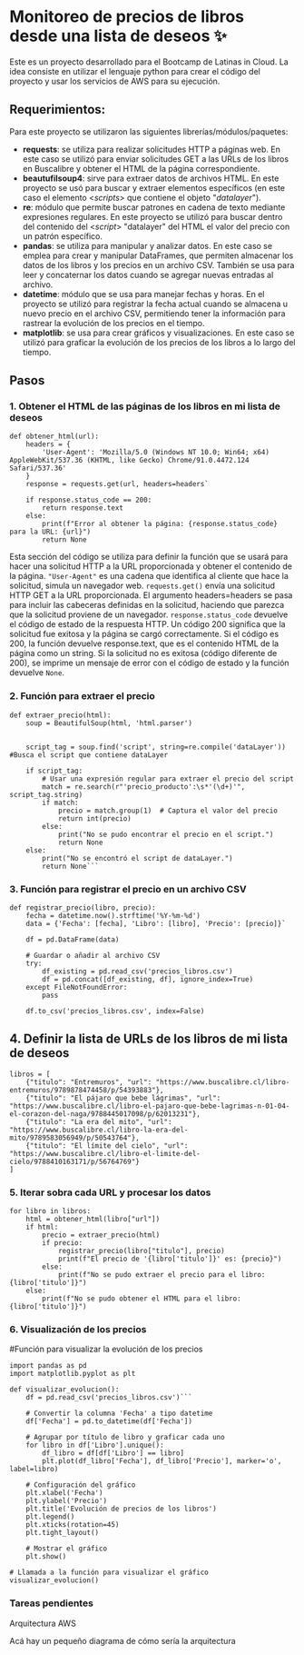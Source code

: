 # Monitoreo de precios de libros desde una lista de deseos ✨

Este es un proyecto desarrollado para el Bootcamp de Latinas in Cloud.
La idea consiste en utilizar el lenguaje python para crear el código del proyecto y usar los servicios de AWS para su ejecución.

## Requerimientos:

Para este proyecto se utilizaron las siguientes librerías/módulos/paquetes:

- **requests**: se utiliza para realizar solicitudes HTTP a páginas web. En este caso se utilizó para enviar solicitudes GET a las URLs de los libros en Buscalibre y obtener el HTML de la página correspondiente.
- **beautufilsoup4**: sirve para extraer datos de archivos HTML. En este proyecto se usó para buscar y extraer elementos específicos (en este caso el elemento <_scripts_> que contiene el objeto "_datalayer_").
- **re**: módulo que permite buscar patrones en cadena de texto mediante expresiones regulares. En este proyecto se utilizó para buscar dentro del contenido del <_script_> "datalayer" del HTML el valor del precio con un patrón específico.
- **pandas**: se utiliza para manipular y analizar datos. En este caso se emplea para crear y manipular DataFrames, que permiten almacenar los datos de los libros y los precios en un archivo CSV. También se usa para leer y concaternar los datos cuando se agregar nuevas entradas al archivo.
- **datetime**: módulo que se usa para manejar fechas y horas. En el proyecto se utilizó para registrar la fecha actual cuando se almacena u nuevo precio en el archivo CSV, permitiendo tener la información para rastrear la evolución de los precios en el tiempo.
- **matplotlib**: se usa para crear gráficos y visualizaciones. En este caso se utilizó para graficar la evolución de los precios de los libros a lo largo del tiempo.

## Pasos

### 1. Obtener el HTML de las páginas de los libros en mi lista de deseos

```
def obtener_html(url):
    headers = {
        'User-Agent': 'Mozilla/5.0 (Windows NT 10.0; Win64; x64) AppleWebKit/537.36 (KHTML, like Gecko) Chrome/91.0.4472.124 Safari/537.36'
    }
    response = requests.get(url, headers=headers`
    
    if response.status_code == 200:
        return response.text
    else:
        print(f"Error al obtener la página: {response.status_code} para la URL: {url}")
        return None
```

Esta sección del código se utiliza para definir la función que se usará para hacer una solicitud HTTP a la URL proporcionada y obtener el contenido de la página.
`"User-Agent"` es una cadena que identifica al cliente que hace la solicitud, simula un navegador web.
`requests.get()` envía una solicitud HTTP GET a la URL proporcionada. 
El argumento headers=headers se pasa para incluir las cabeceras definidas en la solicitud, haciendo que parezca que la solicitud proviene de un navegador.
`response.status_code` devuelve el código de estado de la respuesta HTTP. Un código 200 significa que la solicitud fue exitosa y la página se cargó correctamente.
Si el código es 200, la función devuelve response.text, que es el contenido HTML de la página como un string.
Si la solicitud no es exitosa (código diferente de 200), se imprime un mensaje de error con el código de estado y la función devuelve `None`.

### 2. Función para extraer el precio

```
def extraer_precio(html):
    soup = BeautifulSoup(html, 'html.parser')


    script_tag = soup.find('script', string=re.compile('dataLayer')) #Busca el script que contiene dataLayer

    if script_tag:
        # Usar una expresión regular para extraer el precio del script
        match = re.search(r"'precio_producto':\s*'(\d+)'", script_tag.string)
        if match:
            precio = match.group(1)  # Captura el valor del precio
            return int(precio)
        else:
            print("No se pudo encontrar el precio en el script.")
            return None
    else:
        print("No se encontró el script de dataLayer.")
        return None```
``` 
### 3. Función para registrar el precio en un archivo CSV

```
def registrar_precio(libro, precio):
    fecha = datetime.now().strftime('%Y-%m-%d')
    data = {'Fecha': [fecha], 'Libro': [libro], 'Precio': [precio]}`

    df = pd.DataFrame(data)

    # Guardar o añadir al archivo CSV
    try:
        df_existing = pd.read_csv('precios_libros.csv')
        df = pd.concat([df_existing, df], ignore_index=True)
    except FileNotFoundError:
        pass

    df.to_csv('precios_libros.csv', index=False)
```

## 4. Definir la lista de URLs de los libros de mi lista de deseos
```
libros = [
    {"titulo": "Entremuros", "url": "https://www.buscalibre.cl/libro-entremuros/9789878474458/p/54393883"},
    {"titulo": "El pájaro que bebe lágrimas", "url": "https://www.buscalibre.cl/libro-el-pajaro-que-bebe-lagrimas-n-01-04-el-corazon-del-naga/9788445017098/p/62013231"},
    {"titulo": "La era del mito", "url": "https://www.buscalibre.cl/libro-la-era-del-mito/9789583056949/p/50543764"},
    {"titulo": "El límite del cielo", "url": "https://www.buscalibre.cl/libro-el-limite-del-cielo/9788410163171/p/56764769"}
]
```
### 5. Iterar sobra cada URL y procesar los datos

```
for libro in libros:
    html = obtener_html(libro["url"])
    if html:
        precio = extraer_precio(html)
        if precio:
            registrar_precio(libro["titulo"], precio)
            print(f"El precio de '{libro['titulo']}' es: {precio}")
        else:
            print(f"No se pudo extraer el precio para el libro: {libro['titulo']}")
    else:
        print(f"No se pudo obtener el HTML para el libro: {libro['titulo']}")
```
### 6. Visualización de los precios

#Función para visualizar la evolución de los precios

```
import pandas as pd
import matplotlib.pyplot as plt

def visualizar_evolucion():
    df = pd.read_csv('precios_libros.csv')```

    # Convertir la columna 'Fecha' a tipo datetime
    df['Fecha'] = pd.to_datetime(df['Fecha'])

    # Agrupar por título de libro y graficar cada uno
    for libro in df['Libro'].unique():
        df_libro = df[df['Libro'] == libro]
        plt.plot(df_libro['Fecha'], df_libro['Precio'], marker='o', label=libro)

    # Configuración del gráfico
    plt.xlabel('Fecha')
    plt.ylabel('Precio')
    plt.title('Evolución de precios de los libros')
    plt.legend()
    plt.xticks(rotation=45)
    plt.tight_layout()

    # Mostrar el gráfico
    plt.show()

# Llamada a la función para visualizar el gráfico
visualizar_evolucion()
```

### Tareas pendientes

Arquitectura AWS

Acá hay un pequeño diagrama de cómo sería la arquitectura 
